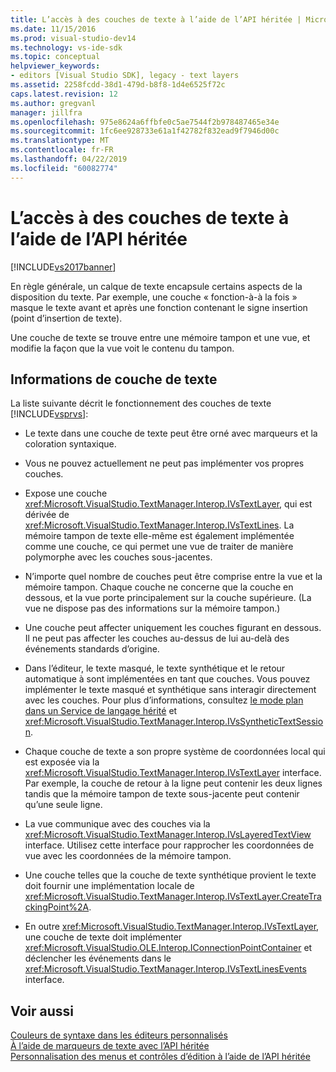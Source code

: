 ```yaml
---
title: L’accès à des couches de texte à l’aide de l’API héritée | Microsoft Docs
ms.date: 11/15/2016
ms.prod: visual-studio-dev14
ms.technology: vs-ide-sdk
ms.topic: conceptual
helpviewer_keywords:
- editors [Visual Studio SDK], legacy - text layers
ms.assetid: 2258fcdd-38d1-479d-b8f8-1d4e6525f72c
caps.latest.revision: 12
ms.author: gregvanl
manager: jillfra
ms.openlocfilehash: 975e8624a6ffbfe0c5ae7544f2b978487465e34e
ms.sourcegitcommit: 1fc6ee928733e61a1f42782f832ead9f7946d00c
ms.translationtype: MT
ms.contentlocale: fr-FR
ms.lasthandoff: 04/22/2019
ms.locfileid: "60082774"
---
```

# <a name="accessing-text-layers-by-using-the-legacy-api"></a>L’accès à des couches de texte à l’aide de l’API héritée
[!INCLUDE[vs2017banner](../includes/vs2017banner.md)]

En règle générale, un calque de texte encapsule certains aspects de la disposition du texte. Par exemple, une couche « fonction-à-à la fois » masque le texte avant et après une fonction contenant le signe insertion (point d’insertion de texte).  
  
 Une couche de texte se trouve entre une mémoire tampon et une vue, et modifie la façon que la vue voit le contenu du tampon.  
  
## <a name="text-layer-information"></a>Informations de couche de texte  
 La liste suivante décrit le fonctionnement des couches de texte [!INCLUDE[vsprvs](../includes/vsprvs-md.md)]:  
  
- Le texte dans une couche de texte peut être orné avec marqueurs et la coloration syntaxique.  
  
- Vous ne pouvez actuellement ne peut pas implémenter vos propres couches.  
  
- Expose une couche <xref:Microsoft.VisualStudio.TextManager.Interop.IVsTextLayer>, qui est dérivée de <xref:Microsoft.VisualStudio.TextManager.Interop.IVsTextLines>. La mémoire tampon de texte elle-même est également implémentée comme une couche, ce qui permet une vue de traiter de manière polymorphe avec les couches sous-jacentes.  
  
- N’importe quel nombre de couches peut être comprise entre la vue et la mémoire tampon. Chaque couche ne concerne que la couche en dessous, et la vue porte principalement sur la couche supérieure. (La vue ne dispose pas des informations sur la mémoire tampon.)  
  
- Une couche peut affecter uniquement les couches figurant en dessous. Il ne peut pas affecter les couches au-dessus de lui au-delà des événements standards d’origine.  
  
- Dans l’éditeur, le texte masqué, le texte synthétique et le retour automatique à sont implémentées en tant que couches. Vous pouvez implémenter le texte masqué et synthétique sans interagir directement avec les couches. Pour plus d’informations, consultez [le mode plan dans un Service de langage hérité](../extensibility/internals/outlining-in-a-legacy-language-service.md) et <xref:Microsoft.VisualStudio.TextManager.Interop.IVsSyntheticTextSession>.  
  
- Chaque couche de texte a son propre système de coordonnées local qui est exposée via la <xref:Microsoft.VisualStudio.TextManager.Interop.IVsTextLayer> interface. Par exemple, la couche de retour à la ligne peut contenir les deux lignes tandis que la mémoire tampon de texte sous-jacente peut contenir qu’une seule ligne.  
  
- La vue communique avec des couches via la <xref:Microsoft.VisualStudio.TextManager.Interop.IVsLayeredTextView> interface. Utilisez cette interface pour rapprocher les coordonnées de vue avec les coordonnées de la mémoire tampon.  
  
- Une couche telles que la couche de texte synthétique provient le texte doit fournir une implémentation locale de <xref:Microsoft.VisualStudio.TextManager.Interop.IVsTextLayer.CreateTrackingPoint%2A>.  
  
- En outre <xref:Microsoft.VisualStudio.TextManager.Interop.IVsTextLayer>, une couche de texte doit implémenter <xref:Microsoft.VisualStudio.OLE.Interop.IConnectionPointContainer> et déclencher les événements dans le <xref:Microsoft.VisualStudio.TextManager.Interop.IVsTextLinesEvents> interface.  
  
## <a name="see-also"></a>Voir aussi  
 [Couleurs de syntaxe dans les éditeurs personnalisés](../extensibility/syntax-coloring-in-custom-editors.md)   
 [À l’aide de marqueurs de texte avec l’API héritée](../extensibility/using-text-markers-with-the-legacy-api.md)   
 [Personnalisation des menus et contrôles d’édition à l’aide de l’API héritée](../extensibility/customizing-editor-controls-and-menus-by-using-the-legacy-api.md)
